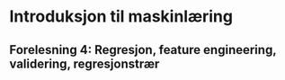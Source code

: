 # Introduksjon til maskinlæring

## Forelesning 4: Regresjon, feature engineering, validering, regresjonstrær


